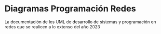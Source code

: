 # Diagramas Programación Redes
La documentación de los UML de desarrollo de sistemas y programación en redes que se realicen a lo extenso del año 2023
